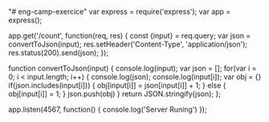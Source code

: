 "# eng-camp-exercice" 
var express = require('express');
var app = express();

app.get('/count', function(req, res) {
    const {input} = req.query;
    var json = convertToJson(input);
    res.setHeader('Content-Type', 'application/json');
    res.status(200).send(json);
});


function convertToJson(input) { 
    console.log(input);
    var json = [];
    for(var i = 0; i < input.length; i++) {
        console.log(json);
        console.log(input[i]);
        var obj = {}
        if(json.includes(input[i])) {
            obj[input[i]] = json[input[i]] + 1;
        } else {
            obj[input[i]] = 1;
        }
        json.push(obj)
    }
    return JSON.stringify(json);
};

app.listen(4567, function() {
    console.log('Server Runing')
});